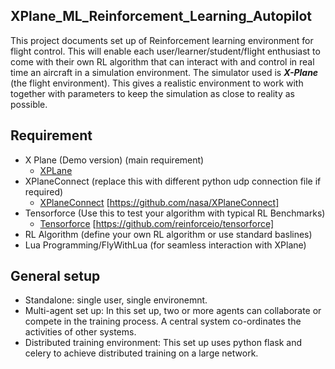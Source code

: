 ## XPlane_ML_Reinforcement_Learning_Autopilot
This project documents set up of Reinforcement learning environment for flight control. This will enable each user/learner/student/flight enthusiast to come with their own RL algorithm that can interact with and control in real time an aircraft in a simulation environment. The simulator used is ***X-Plane*** (the flight environment). This gives a realistic environment to work with together with parameters to keep the simulation as close to reality as possible.


## Requirement
* X Plane (Demo version) (main requirement)
  * [XPLane](https://www.x-plane.com/)
* XPlaneConnect (replace this with  different python udp connection file if required)
  * [XPlaneConnect](https://github.com/nasa/XPlaneConnect) [https://github.com/nasa/XPlaneConnect]
* Tensorforce (Use this to test your algorithm with typical RL Benchmarks)
  *  [Tensorforce](https://github.com/reinforceio/tensorforce) [https://github.com/reinforceio/tensorforce]
* RL Algorithm (define  your own RL algorithm or use standard baslines)
* Lua Programming/FlyWithLua (for seamless interaction with XPlane)

## General setup

* Standalone: single user, single environemnt.
* Multi-agent set up: In this set up, two or more agents can collaborate or compete in the training process. A central system  co-ordinates the activities of other systems. 
* Distributed training environment: This set up uses python flask and celery to achieve distributed training on a large network. 




